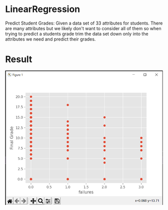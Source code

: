 # LinearRegression
Predict Student Grades: Given a data set of 33 attributes for students. There are many attributes but we likely don't want to consider all of them so when trying to predict a students grade trim the data set down only into the attributes we need and predict their grades.

# Result
<img src="https://raw.githubusercontent.com/thenomaniqbal/LinearRegression/master/result.PNG" >
